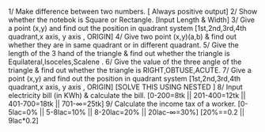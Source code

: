 1/ Make difference between two numbers. [ Always positive output]
2/ Show whether the notebok is Square or Rectangle. [Input Length & Width]
3/ Give a point (x,y) and find out the position in quadrant system [1st,2nd,3rd,4th quadrant,x axis, y axis , ORIGIN]
4/ Give two point (x,y)(a,b) & find out whether they are in same quadrant or in different quadrant.
5/ Give the length of the 3 hand of the triangle & find out whether the triangle is Equilateral,Isoceles,Scalene .
6/ Give the value of the three angle of the triangle & find out whether the triangle is RIGHT,OBTUSE,ACUTE.
7/ Give a point (x,y) and find out the position in quadrant system [1st,2nd,3rd,4th quadrant,x axis, y axis , ORIGIN] [SOLVE THIS USING NESTED ]
8/ Input electricity bill (in KWh) & calculate the bill. [0-200=8tk || 201-400=12tk || 401-700=18tk || 701-∞=25tk]
9/ Calculate the income tax of a worker. [0-5lac=0% || 5-8lac=10% || 8-20lac=20% || 20lac-∞=30%] [20%==0.2 || 9lac*0.2]
